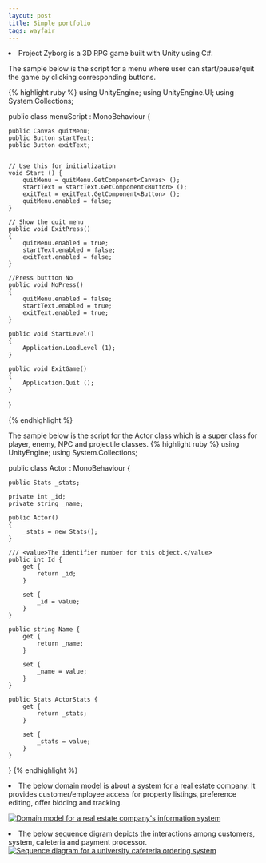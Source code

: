 ```yaml
---
layout: post
title: Simple portfolio
tags: wayfair
---
```

<li>Project Zyborg is a 3D RPG game built with Unity using C#.</li>

The sample below is the script for a menu where user can start/pause/quit the game by clicking corresponding buttons.

{% highlight ruby %}
using UnityEngine;
using UnityEngine.UI;
using System.Collections;

public class menuScript : MonoBehaviour {

	public Canvas quitMenu;
	public Button startText;
	public Button exitText;


	// Use this for initialization
	void Start () {
		quitMenu = quitMenu.GetComponent<Canvas> ();
		startText = startText.GetComponent<Button> ();
		exitText = exitText.GetComponent<Button> ();
		quitMenu.enabled = false;
	}
	
	// Show the quit menu
	public void ExitPress()
	{
		quitMenu.enabled = true;
		startText.enabled = false;
		exitText.enabled = false;
	}

	//Press buttton No
	public void NoPress()
	{
		quitMenu.enabled = false;
		startText.enabled = true;
		exitText.enabled = true;
	}

	public void StartLevel()
	{
		Application.LoadLevel (1);
	}

	public void ExitGame()
	{
		Application.Quit ();
	}
}

{% endhighlight %}

The sample below is the script for the Actor class which is a super class for player, enemy, NPC and projectile classes.
{% highlight ruby %}
using UnityEngine;
using System.Collections;

public class Actor : MonoBehaviour {

    public Stats _stats;

    private int _id;
    private string _name;

    public Actor()
    {
        _stats = new Stats();
    }

    /// <value>The identifier number for this object.</value>
    public int Id {
        get {
            return _id;
        }

        set {
            _id = value;
        }
    }

    public string Name {
        get {
            return _name;
        }

        set {
            _name = value;
        }
    }

    public Stats ActorStats {
        get {
            return _stats;
        }

        set {
            _stats = value;
        }
    }
}
{% endhighlight %}

<li>The below domain model is about a system for a real estate company. It provides customer/employee access for property listings, preference editing, offer bidding and tracking.</li>

<a href="{{site.baseurl}}/public/image/Real estate company information system.png"><img alt="Domain model for a real estate company's information system" src="{{site.baseurl}}/public/image/Real estate company information system.png"/></a>

<li>The below sequence digram depicts the interactions among customers, system, cafeteria and payment processor.</li>
<a href="{{site.baseurl}}/public/image/Assignment 5-4.png"><img alt="Sequence diagram for a university cafeteria ordering system" src="{{site.baseurl}}/public/image/Assignment 5-4.png"/></a>